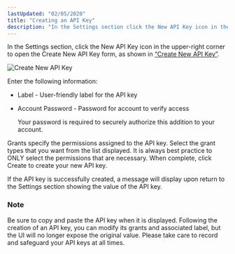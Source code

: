 ```yaml
---
lastUpdated: "02/05/2020"
title: "Creating an API Key"
description: "In the Settings section click the New API Key icon in the upper right corner to open the Create New API Key form as shown in Figure 44 3 Create New API Key Figure 44 3 Create New API Key Enter the following information Label User friendly label for the..."
---
```


In the Settings section, click the New API Key icon in the upper-right corner to open the Create New API Key form, as shown in [“Create New API Key”](/momentum/4/web-ui-apikeys-create#figure_create_apikey).

<a name="figure_create_apikey"></a> 


![Create New API Key](images/create_apikey.png)

Enter the following information:

*   Label - User-friendly label for the API key

*   Account Password - Password for account to verify access

    Your password is required to securely authorize this addition to your account.

Grants specify the permissions assigned to the API key. Select the grant types that you want from the list displayed. It is always best practice to ONLY select the permissions that are necessary. When complete, click Create to create your new API key.

If the API key is successfully created, a message will display upon return to the Settings section showing the value of the API key.

### Note

Be sure to copy and paste the API key when it is displayed. Following the creation of an API key, you can modify its grants and associated label, but the UI will no longer expose the original value. Please take care to record and safeguard your API keys at all times.